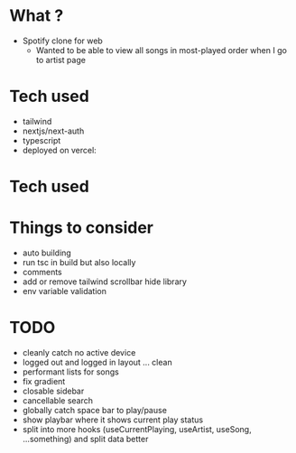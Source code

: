 # What ?
- Spotify clone for web
  - Wanted to be able to view all songs in most-played order when I go to artist page

# Tech used
- tailwind
- nextjs/next-auth
- typescript
- deployed on vercel: <URL>

# Tech used

# Things to consider
- auto building
- run tsc in build but also locally
- comments
- add or  remove tailwind scrollbar hide library
- env variable validation


# TODO
- cleanly catch no active device
- logged out and logged in layout ... clean
- performant lists for songs
- fix gradient
- closable sidebar
- cancellable search
- globally catch space bar to play/pause
- show playbar where it shows current play status
- split into more hooks (useCurrentPlaying, useArtist, useSong, ...something) and split data better